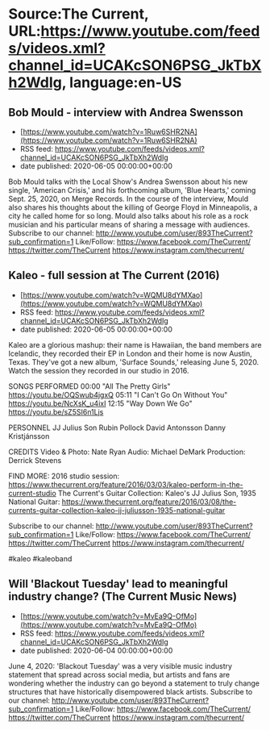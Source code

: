 # Source:The Current, URL:https://www.youtube.com/feeds/videos.xml?channel_id=UCAKcSON6PSG_JkTbXh2WdIg, language:en-US

## Bob Mould - interview with Andrea Swensson
 - [https://www.youtube.com/watch?v=1Ruw6SHR2NA](https://www.youtube.com/watch?v=1Ruw6SHR2NA)
 - RSS feed: https://www.youtube.com/feeds/videos.xml?channel_id=UCAKcSON6PSG_JkTbXh2WdIg
 - date published: 2020-06-05 00:00:00+00:00

Bob Mould talks with the Local Show's Andrea Swensson about his new single, 'American Crisis,' and his forthcoming album, 'Blue Hearts,' coming Sept. 25, 2020, on Merge Records. In the course of the interview, Mould also shares his thoughts about the killing of George Floyd in Minneapolis, a city he called home for so long. Mould also talks about his role as a rock musician and his particular means of sharing a message with audiences. 
Subscribe to our channel:
http://www.youtube.com/user/893TheCurrent?sub_confirmation=1
Like/Follow:
https://www.facebook.com/TheCurrent/
https://twitter.com/TheCurrent
https://www.instagram.com/thecurrent/

## Kaleo - full session at The Current (2016)
 - [https://www.youtube.com/watch?v=WQMU8dYMXao](https://www.youtube.com/watch?v=WQMU8dYMXao)
 - RSS feed: https://www.youtube.com/feeds/videos.xml?channel_id=UCAKcSON6PSG_JkTbXh2WdIg
 - date published: 2020-06-05 00:00:00+00:00

Kaleo are a glorious mashup: their name is Hawaiian, the band members are Icelandic, they recorded their EP in London and their home is now Austin, Texas. They've got a new album, 'Surface Sounds,' releasing June 5, 2020. Watch the session they recorded in our studio in 2016.

SONGS PERFORMED
00:00 "All The Pretty Girls" https://youtu.be/OQSwub4jgxQ
05:11 "I Can't Go On Without You" https://youtu.be/NcXsK_u4ixI
12:15 "Way Down We Go" https://youtu.be/sZ5SI6n1Ljs

PERSONNEL
JJ Julius Son
Rubin Pollock
David Antonsson
Danny Kristjánsson

CREDITS
Video & Photo: Nate Ryan
Audio: Michael DeMark
Production: Derrick Stevens

FIND MORE:
2016 studio session:
https://www.thecurrent.org/feature/2016/03/03/kaleo-perform-in-the-current-studio
The Current's Guitar Collection: Kaleo's JJ Julius Son, 1935 National Guitar:
https://www.thecurrent.org/feature/2016/03/08/the-currents-guitar-collection-kaleo-jj-juliusson-1935-national-guitar

Subscribe to our channel:
http://www.youtube.com/user/893TheCurrent?sub_confirmation=1
Like/Follow:
https://www.facebook.com/TheCurrent/
https://twitter.com/TheCurrent
https://www.instagram.com/thecurrent/

#kaleo #kaleoband

## Will 'Blackout Tuesday' lead to meaningful industry change? (The Current Music News)
 - [https://www.youtube.com/watch?v=MvEa9Q-OfMo](https://www.youtube.com/watch?v=MvEa9Q-OfMo)
 - RSS feed: https://www.youtube.com/feeds/videos.xml?channel_id=UCAKcSON6PSG_JkTbXh2WdIg
 - date published: 2020-06-04 00:00:00+00:00

June 4, 2020: 'Blackout Tuesday' was a very visible music industry statement that spread across social media, but artists and fans are wondering whether the industry can go beyond a statement to truly change structures that have historically disempowered black artists.
Subscribe to our channel:
http://www.youtube.com/user/893TheCurrent?sub_confirmation=1
Like/Follow:
https://www.facebook.com/TheCurrent/
https://twitter.com/TheCurrent
https://www.instagram.com/thecurrent/

